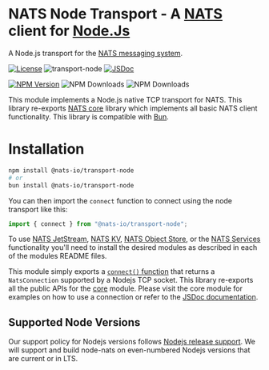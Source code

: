 # NATS Node Transport - A [NATS](http://nats.io) client for [Node.Js](https://nodejs.org/en/)

A Node.js transport for the [NATS messaging system](https://nats.io).

[![License](https://img.shields.io/badge/Licence-Apache%202.0-blue.svg)](./LICENSE)
![transport-node](https://github.com/nats-io/nats.js/actions/workflows/transport-node-test.yml/badge.svg)
[![JSDoc](https://img.shields.io/badge/JSDoc-reference-blue)](https://nats-io.github.io/nats.js)

[![NPM Version](https://img.shields.io/npm/v/%40nats-io%2Ftransport-node)](https://www.npmjs.com/package/@nats-io/transport-node)
![NPM Downloads](https://img.shields.io/npm/dt/%40nats-io%2Ftransport-node)
![NPM Downloads](https://img.shields.io/npm/dm/%40nats-io%2Ftransport-node)

This module implements a Node.js native TCP transport for NATS. This library
re-exports [NATS core](../core/README.md) library which implements all basic
NATS client functionality. This library is compatible with
[Bun](https://bun.sh/).

# Installation

```bash
npm install @nats-io/transport-node
# or
bun install @nats-io/transport-node
```

You can then import the `connect` function to connect using the node transport
like this:

```typescript
import { connect } from "@nats-io/transport-node";
```

To use [NATS JetStream](../jetstream/README.md), [NATS KV](../kv/README.md),
[NATS Object Store](../obj/README.md), or the
[NATS Services](../services/README.md) functionality you'll need to install the
desired modules as described in each of the modules README files.

This module simply exports a
[`connect()` function](../core/README.md#connecting-to-a-nats-server) that
returns a `NatsConnection` supported by a Nodejs TCP socket. This library
re-exports all the public APIs for the [core](../core/README.md) module. Please
visit the core module for examples on how to use a connection or refer to the
[JSDoc documentation](https://nats-io.github.io/nats.deno).

## Supported Node Versions

Our support policy for Nodejs versions follows
[Nodejs release support](https://github.com/nodejs/Release). We will support and
build node-nats on even-numbered Nodejs versions that are current or in LTS.
